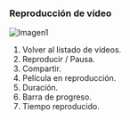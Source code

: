 ### Reproducción de vídeo

![Imagen1](http://static.energysistem.com/images/manuals/39725/54ec617dbeb9a.jpg)

1. Volver al listado de vídeos.
2. Reproducir / Pausa.
3. Compartir.
4. Película en reproducción.
5. Duración.
6. Barra de progreso.
7. Tiempo reproducido.


